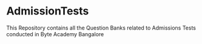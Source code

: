 # AdmissionTests
This Repository contains all the Question Banks related to Admissions Tests conducted in Byte Academy Bangalore
